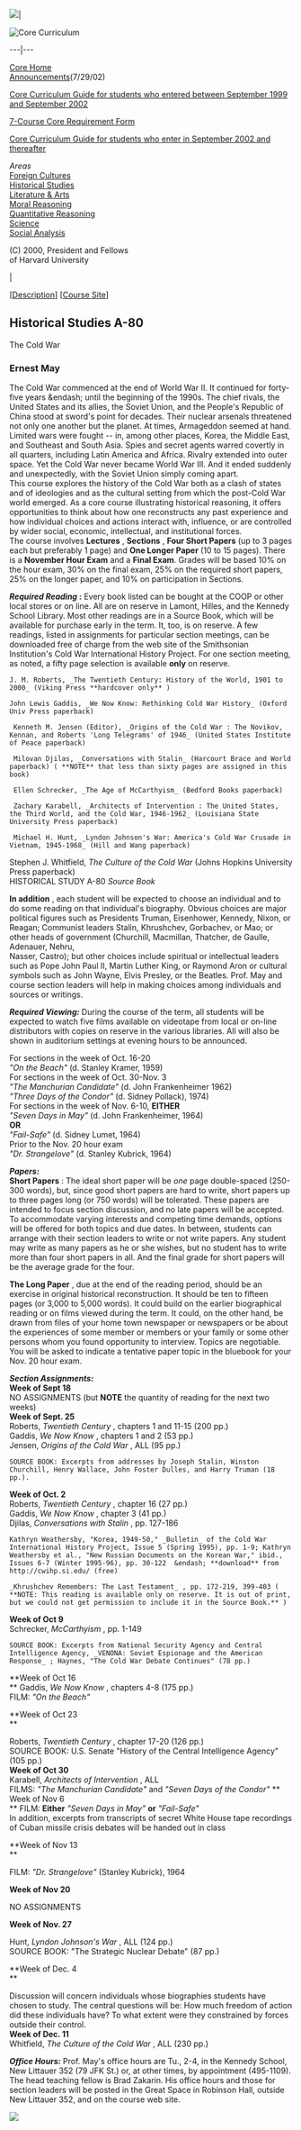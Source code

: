![](/~core/images/shield.gif)|

![Core Curriculum](/~core/images/core-curriculum-hs.gif)  
  
---|---  
  
[Core Home](/~core/index.html)  
[Announcements](/~core/announce.html)(7/29/02)  
  
[Core Curriculum Guide for students who entered between September 1999 and
September 2002](/~core/redbook.html)  
  
[7-Course Core Requirement Form](/~core/7course_form.html)  
  
[Core Curriculum Guide for students who enter in September 2002 and
thereafter](/~core/redbook_2002.html)  
  
_Areas_  
  [Foreign Cultures](/~core/areas/01-02/fc/index.html)  
  [Historical Studies](/~core/areas/01-02/hs/index.html)  
  [Literature & Arts](/~core/areas/01-02/la/index.html)  
  [Moral Reasoning](/~core/areas/01-02/mr/index.html)  
  [Quantitative Reasoning](/~core/areas/01-02/qr/index.html)  
  [Science](/~core/areas/01-02/sci/index.html)  
  [Social Analysis](/~core/areas/01-02/sa/index.html)  

(C) 2000, President and Fellows  
of Harvard University

|  

[[Description](/~core/descriptions/00-01/hs/index.html#hsa80)] [[Course
Site](/~hsa80/)]

## Historical Studies A-80  
The Cold War

### Ernest May

The Cold War commenced at the end of World War II. It continued for forty-five
years &endash; until the beginning of the 1990s. The chief rivals, the United
States and its allies, the Soviet Union, and the People's Republic of China
stood at sword's point for decades. Their nuclear arsenals threatened not only
one another but the planet. At times, Armageddon seemed at hand. Limited wars
were fought -- in, among other places, Korea, the Middle East, and Southeast
and South Asia. Spies and secret agents warred covertly in all quarters,
including Latin America and Africa. Rivalry extended into outer space. Yet the
Cold War never became World War III. And it ended suddenly and unexpectedly,
with the Soviet Union simply coming apart.  
This course explores the history of the Cold War both as a clash of states and
of ideologies and as the cultural setting from which the post-Cold War world
emerged. As a core course illustrating historical reasoning, it offers
opportunities to think about how one reconstructs any past experience and how
individual choices and actions interact with, influence, or are controlled by
wider social, economic, intellectual, and institutional forces.  
The course involves **Lectures** , **Sections** , **Four Short Papers** (up to
3 pages each but preferably 1 page) and **One Longer Paper** (10 to 15 pages).
There is a **November Hour Exam** and a **Final Exam**. Grades will be based
10% on the hour exam, 30% on the final exam, 25% on the required short papers,
25% on the longer paper, and 10% on participation in Sections.

**_Required Reading_ :** Every book listed can be bought at the COOP or other
local stores or on line. All are on reserve in Lamont, Hilles, and the Kennedy
School Library. Most other readings are in a Source Book, which will be
available for purchase early in the term. It, too, is on reserve. A few
readings, listed in assignments for particular section meetings, can be
downloaded free of charge from the web site of the Smithsonian Institution's
Cold War International History Project. For one section meeting, as noted, a
fifty page selection is available **only** on reserve.



    J. M. Roberts, _The Twentieth Century: History of the World, 1901 to 2000_ (Viking Press **hardcover only** )  

    John Lewis Gaddis, _We Now Know: Rethinking Cold War History_ (Oxford Univ Press paperback)  

     Kenneth M. Jensen (Editor), _Origins of the Cold War : The Novikov, Kennan, and Roberts 'Long Telegrams' of 1946_ (United States Institute of Peace paperback)  

     Milovan Djilas, _Conversations with Stalin_ (Harcourt Brace and World paperback) ( **NOTE** that less than sixty pages are assigned in this book)  

     Ellen Schrecker, _The Age of McCarthyism_ (Bedford Books paperback)  

     Zachary Karabell, _Architects of Intervention : The United States, the Third World, and the Cold War, 1946-1962_ (Louisiana State University Press paperback)  

     Michael H. Hunt, _Lyndon Johnson's War: America's Cold War Crusade in Vietnam, 1945-1968_ (Hill and Wang paperback)

Stephen J. Whitfield, _The Culture of the Cold War_ (Johns Hopkins University
Press paperback)  
HISTORICAL STUDY A-80 _Source Book_

**In addition** , each student will be expected to choose an individual and to
do some reading on that individual's biography. Obvious choices are major
political figures such as Presidents Truman, Eisenhower, Kennedy, Nixon, or
Reagan; Communist leaders Stalin, Khrushchev, Gorbachev, or Mao; or other
heads of government (Churchill, Macmillan, Thatcher, de Gaulle, Adenauer,
Nehru,  
Nasser, Castro); but other choices include spiritual or intellectual leaders
such as Pope John Paul II, Martin Luther King, or Raymond Aron or cultural
symbols such as John Wayne, Elvis Presley, or the Beatles. Prof. May and
course section leaders will help in making choices among individuals and
sources or writings.

**_Required Viewing:_** During the course of the term, all students will be
expected to watch five films available on videotape from local or on-line
distributors with copies on reserve in the various libraries. All will also be
shown in auditorium settings at evening hours to be announced.

For sections in the week of Oct. 16-20  
_"On the Beach"_ (d. Stanley Kramer, 1959)  
For sections in the week of Oct. 30-Nov. 3  
_"The Manchurian Candidate"_ (d. John Frankenheimer 1962)  
_"Three Days of the Condor"_ (d. Sidney Pollack), 1974)  
For sections in the week of Nov. 6-10, **EITHER**  
_"Seven Days in May"_ (d. John Frankenheimer, 1964)  
**OR**  
_"Fail-Safe"_ (d. Sidney Lumet, 1964)  
Prior to the Nov. 20 hour exam  
_"Dr. Strangelove"_ (d. Stanley Kubrick, 1964)

**_Papers:_**  
**Short Papers** : The ideal short paper will be _one_ page double-spaced
(250-300 words), but, since good short papers are hard to write, short papers
up to three pages long (or 750 words) will be tolerated. These papers are
intended to focus section discussion, and no late papers will be accepted. To
accommodate varying interests and competing time demands, options will be
offered for both topics and due dates. In between, students can arrange with
their section leaders to write or not write papers. Any student may write as
many papers as he or she wishes, but no student has to write more than four
short papers in all. And the final grade for short papers will be the average
grade for the four.

**The Long Paper** , due at the end of the reading period, should be an
exercise in original historical reconstruction. It should be ten to fifteen
pages (or 3,000 to 5,000 words). It could build on the earlier biographical
reading or on films viewed during the term. It could, on the other hand, be
drawn from files of your home town newspaper or newspapers or be about the
experiences of some member or members or your family or some other persons
whom you found opportunity to interview. Topics are negotiable. You will be
asked to indicate a tentative paper topic in the bluebook for your Nov. 20
hour exam.

**_Section Assignments:_**  
**Week of Sept 18**  
NO ASSIGNMENTS (but **NOTE** the quantity of reading for the next two weeks)  
**Week of Sept. 25**  
Roberts, _Twentieth Century_ , chapters 1 and 11-15 (200 pp.)  
Gaddis, _We Now Know_ , chapters 1 and 2 (53 pp.)  
Jensen, _Origins of the Cold War_ , ALL (95 pp.)  

    SOURCE BOOK: Excerpts from addresses by Joseph Stalin, Winston Churchill, Henry Wallace, John Foster Dulles, and Harry Truman (18 pp.).

**Week of Oct. 2**  
Roberts, _Twentieth Century_ , chapter 16 (27 pp.)  
Gaddis, _We Now Know_ , chapter 3 (41 pp.)  
Djilas, _Conversations with Stalin_ , pp. 127-186  

    Kathryn Weathersby, "Korea, 1949-50," _Bulletin_ of the Cold War International History Project, Issue 5 (Spring 1995), pp. 1-9; Kathryn Weathersby et al., "New Russian Documents on the Korean War," ibid., Issues 6-7 (Winter 1995-96), pp. 30-122  &endash; **download** from http://cwihp.si.edu/ (free)  

    _Khrushchev Remembers: The Last Testament_ , pp. 172-219, 399-403 ( **NOTE: This reading is available only on reserve. It is out of print, but we could not get permission to include it in the Source Book.** )

**Week of Oct 9**  
Schrecker, _McCarthyism_ , pp. 1-149  

    SOURCE BOOK: Excerpts from National Security Agency and Central Intelligence Agency, _VENONA: Soviet Espionage and the American Response_ ; Haynes, "The Cold War Debate Continues" (78 pp.)

**Week of Oct 16  
** Gaddis, _We Now Know_ , chapters 4-8 (175 pp.)  
FILM: _"On the Beach"_  

**Week of Oct 23  
**

Roberts, _Twentieth Century_ , chapter 17-20 (126 pp.)  
SOURCE BOOK: U.S. Senate "History of the Central Intelligence Agency" (105
pp.)  
**Week of Oct 30**  
Karabell, _Architects of Intervention_ , ALL  
FILMS: _"The Manchurian Candidate"_ and _"Seven Days of the Condor"_ **  
Week of Nov 6  
** FILM: **Either** _"Seven Days in May"_ **or** _"Fail-Safe"_  
In addition, excerpts from transcripts of secret White House tape recordings
of Cuban missile crisis debates will be handed out in class  

**Week of Nov 13  
**

FILM: _"Dr. Strangelove"_ (Stanley Kubrick), 1964  

**Week of Nov 20**  

NO ASSIGNMENTS  

**Week of Nov. 27**  

Hunt, _Lyndon Johnson's War_ , ALL (124 pp.)  
SOURCE BOOK: "The Strategic Nuclear Debate" (87 pp.)  

**Week of Dec. 4  
**

Discussion will concern individuals whose biographies students have chosen to
study. The central questions will be: How much freedom of action did these
individuals have? To what extent were they constrained by forces outside their
control.  
**Week of Dec. 11**  
Whitfield, _The Culture of the Cold War_ , ALL (230 pp.)

**_Office Hours:_** Prof. May's office hours are Tu., 2-4, in the Kennedy
School, New Littauer 352 (79 JFK St.) or, at other times, by appointment
(495-1109). The head teaching fellow is Brad Zakarin. His office hours and
those for section leaders will be posted in the Great Space in Robinson Hall,
outside New Littauer 352, and on the course web site.

![](01.jpg)

